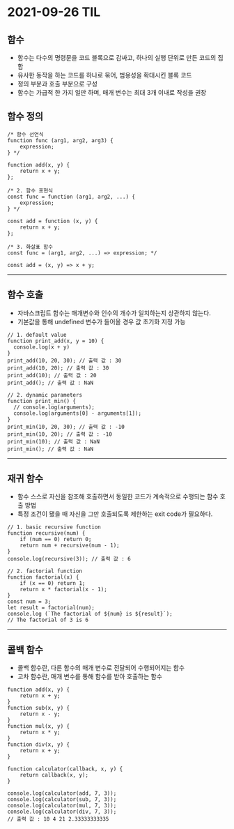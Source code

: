 # 2021-09-26 TIL

## 함수
* 함수는 다수의 명령문을 코드 블록으로 감싸고, 하나의 실행 단위로 만든 코드의 집합
* 유사한 동작을 하는 코드를 하나로 묶어, 범용성을 확대시킨 블록 코드
* 정의 부분과 호출 부분으로 구성
* 함수는 가급적 한 가지 일만 하며, 매개 변수는 최대 3개 이내로 작성을 권장

## 함수 정의
~~~
/* 함수 선언식 
function func (arg1, arg2, arg3) {
    expression;
} */

function add(x, y) {
    return x + y;
};

/* 2. 함수 표현식
const func = function (arg1, arg2, ...) {
    expression;
} */

const add = function (x, y) {
    return x + y;
};

/* 3. 화살표 함수
const func = (arg1, arg2, ...) => expression; */

const add = (x, y) => x + y;
~~~
***

## 함수 호출
* 자바스크립트 함수는 매개변수와 인수의 개수가 일치하는지 상관하지 않는다.
* 기본값을 통해 undefined 변수가 들어올 경우 값 초기화 지정 가능
~~~
// 1. default value
function print_add(x, y = 10) {
  console.log(x + y)
}
print_add(10, 20, 30); // 출력 값 : 30
print_add(10, 20); // 출력 값 : 30
print_add(10); // 출력 값 : 20
print_add(); // 출력 값 : NaN

// 2. dynamic parameters
function print_min() {
  // console.log(arguments);
  console.log(arguments[0] - arguments[1]);
}
print_min(10, 20, 30); // 출력 값 : -10
print_min(10, 20); // 출력 값 : -10
print_min(10); // 출력 값 : NaN
print_min(); // 출력 값 : NaN
~~~
***

## 재귀 함수
* 함수 스스로 자신을 참조해 호출하면서 동일한 코드가 계속적으로 수행되는 함수 호출 방법
* 특정 조건이 됐을 때 자신을 그만 호출되도록 제한하는 exit code가 필요하다.
~~~
// 1. basic recursive function
function recursive(num) {
    if (num == 0) return 0;
    return num + recursive(num - 1);
}
console.log(recursive(3)); // 출력 값 : 6

// 2. factorial function
function factorial(x) {
    if (x == 0) return 1;
    return x * factorial(x - 1);
}
const num = 3;
let result = factorial(num);
console.log (`The factorial of ${num} is ${result}`);
// The factorial of 3 is 6
~~~
***

## 콜백 함수
* 콜백 함수란, 다른 함수의 매개 변수로 전달되어 수행되어지는 함수
* 고차 함수란, 매개 변수를 통해 함수를 받아 호출하는 함수
~~~
function add(x, y) {
    return x + y;
}
function sub(x, y) {
    return x - y;
}
function mul(x, y) {
    return x * y;
}
function div(x, y) {
    return x + y;
}

function calculator(callback, x, y) {
    return callback(x, y);
}

console.log(calculator(add, 7, 3));
console.log(calculator(sub, 7, 3));
console.log(calculator(mul, 7, 3));
console.log(calculator(div, 7, 3));
// 출력 값 : 10 4 21 2.33333333335
~~~
